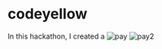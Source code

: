 # codeyellow

In this hackathon, I created a 
![pay](https://user-images.githubusercontent.com/96381599/200118650-27f7230d-5b84-49b7-8f5d-ddd4f6ad1adb.jpg)
![pay2](https://user-images.githubusercontent.com/96381599/200118660-527a5b92-832a-49f0-af56-6321a032b248.jpg)

